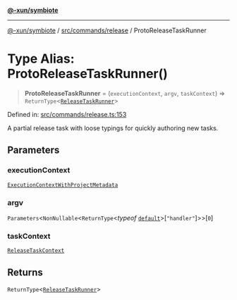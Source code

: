 [**@-xun/symbiote**](../../../../README.md)

***

[@-xun/symbiote](../../../../README.md) / [src/commands/release](../README.md) / ProtoReleaseTaskRunner

# Type Alias: ProtoReleaseTaskRunner()

> **ProtoReleaseTaskRunner** = (`executionContext`, `argv`, `taskContext`) => `ReturnType`\<[`ReleaseTaskRunner`](ReleaseTaskRunner.md)\>

Defined in: [src/commands/release.ts:153](https://github.com/Xunnamius/symbiote/blob/684c98756883770dff30034f576ce171f943b9a2/src/commands/release.ts#L153)

A partial release task with loose typings for quickly authoring new tasks.

## Parameters

### executionContext

[`ExecutionContextWithProjectMetadata`](ExecutionContextWithProjectMetadata.md)

### argv

`Parameters`\<`NonNullable`\<`ReturnType`\<*typeof* [`default`](../functions/default.md)\>\[`"handler"`\]\>\>\[`0`\]

### taskContext

[`ReleaseTaskContext`](ReleaseTaskContext.md)

## Returns

`ReturnType`\<[`ReleaseTaskRunner`](ReleaseTaskRunner.md)\>
